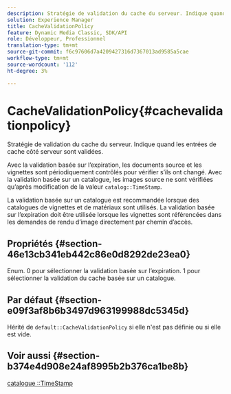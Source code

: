 ```yaml
---
description: Stratégie de validation du cache du serveur. Indique quand les entrées de cache côté serveur sont validées.
solution: Experience Manager
title: CacheValidationPolicy
feature: Dynamic Media Classic, SDK/API
role: Développeur, Professionnel
translation-type: tm+mt
source-git-commit: f6c97606d7a4209427316d7367013ad9585a5cae
workflow-type: tm+mt
source-wordcount: '112'
ht-degree: 3%

---
```



# CacheValidationPolicy{#cachevalidationpolicy}

Stratégie de validation du cache du serveur. Indique quand les entrées de cache côté serveur sont validées.

Avec la validation basée sur l’expiration, les documents source et les vignettes sont périodiquement contrôlés pour vérifier s’ils ont changé. Avec la validation basée sur un catalogue, les images source ne sont vérifiées qu’après modification de la valeur `catalog::TimeStamp`.

La validation basée sur un catalogue est recommandée lorsque des catalogues de vignettes et de matériaux sont utilisés. La validation basée sur l’expiration doit être utilisée lorsque les vignettes sont référencées dans les demandes de rendu d’image directement par chemin d’accès.

## Propriétés {#section-46e13cb341eb442c86e0d8292de23ea0}

Enum. 0 pour sélectionner la validation basée sur l’expiration. 1 pour sélectionner la validation du cache basée sur un catalogue.

## Par défaut {#section-e09f3af8b6b3497d963199988dc5345d}

Hérité de `default::CacheValidationPolicy` si elle n&#39;est pas définie ou si elle est vide.

## Voir aussi {#section-b374e4d908e24af8995b2b376ca1be8b}

[catalogue ::TimeStamp](../../../../../ir-api/material-cat/image-rendering-api-ref/c-ir-material-catalog/c-ir-material-data-reference/r-ir-timestamp-dataref.md#reference-6daf7973dc4f4b4e9e8165756db7c319)
